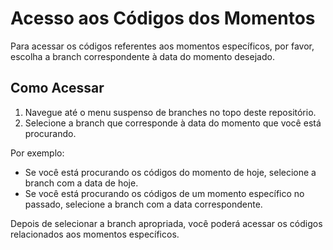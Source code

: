 # Acesso aos Códigos dos Momentos

Para acessar os códigos referentes aos momentos específicos, por favor, escolha a branch correspondente à data do momento desejado.

## Como Acessar

1. Navegue até o menu suspenso de branches no topo deste repositório.
2. Selecione a branch que corresponde à data do momento que você está procurando.

Por exemplo:
- Se você está procurando os códigos do momento de hoje, selecione a branch com a data de hoje.
- Se você está procurando os códigos de um momento específico no passado, selecione a branch com a data correspondente.

Depois de selecionar a branch apropriada, você poderá acessar os códigos relacionados aos momentos específicos.
